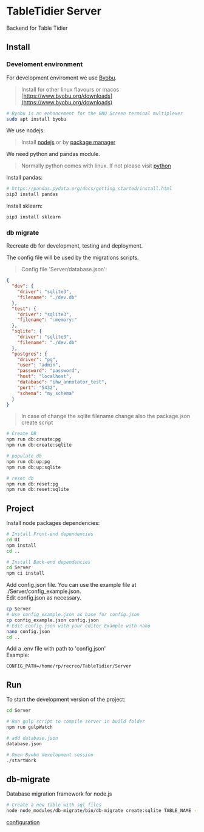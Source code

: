 # TableTidier Server

Backend for Table Tidier

## Install

### Develoment environment
For development enviroment we use [Byobu](https://www.byobu.org).
> Install for other linux flavours or macos [https://www.byobu.org/downloads](https://www.byobu.org/downloads)

```bash
# Byobu is an enhancement for the GNU Screen terminal multiplexer
sudo apt install byobu
```

We use nodejs:

> Install [nodejs](https://nodejs.org/en/download/) or by [package manager](https://nodejs.org/en/download/package-manager/)

We need python and pandas module.

> Normally python comes with linux. If not please visit [python](https://docs.python.org/3/using/unix.html)

Install pandas:
```bash
# https://pandas.pydata.org/docs/getting_started/install.html
pip3 install pandas
```

Install sklearn:
```bash
pip3 install sklearn
```

### db migrate

Recreate db for development, testing and deployment.

The config file will be used by the migrations scripts.

> Config file 'Server/database.json':
```json
{
  "dev": {
    "driver": "sqlite3",
    "filename": "./dev.db"
  },
  "test": {
    "driver": "sqlite3",
    "filename": ":memory:"
  },
  "sqlite": {
    "driver": "sqlite3",
    "filename": "./dev.db"
  },
  "postgres": {
    "driver": "pg",
    "user": "admin",
    "password": "password",
    "host": "localhost",
    "database": "ihw_annotator_test",
    "port": "5432",
    "schema": "my_schema"
  }
}
```
> In case of change the sqlite filename change also the package.json create script

```bash
# Create DB
npm run db:create:pg
npm run db:create:sqlite

# populate db
npm run db:up:pg
npm run db:up:sqlite

# reset db
npm run db:reset:pg
npm run db:reset:sqlite

```

## Project

Install node packages dependencies:

```bash
# Install Front-end dependencies
cd UI
npm install
cd ..

# Install Back-end dependencies
cd Server
npm ci install
```

Add config.json file. You can use the example file at ./Server/config_example.json.<br>
Edit config.json as necessary.

```bash
cp Server
# Use config_example.json as base for config.json
cp config_example.json config.json
# Edit config.json with your editor Example with nano
nano config.json
cd ..
```

Add a .env file with path to 'config.json' <br>
Example:
```
CONFIG_PATH=/home/rp/recreo/TableTidier/Server
```

## Run

To start the development version of the project:

```bash
cd Server

# Run gulp script to compile server in build folder
npm run gulpWatch

# add database.json
database.json

# Open Byobu development session
./startWork

```


## db-migrate

Database migration framework for node.js

```bash
# Create a new table with sql files
node node_modules/db-migrate/bin/db-migrate create:sqlite TABLE_NAME --sql-file
```

[configuration](https://db-migrate.readthedocs.io/en/latest/Getting%20Started/configuration/)

